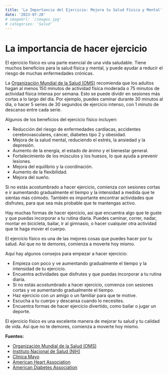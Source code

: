 ```yaml
---
title: 'La Importancia del Ejercicio: Mejora tu Salud Física y Mental'
date: '2023-07-28'
# imageUrl: '/images.jpg'
# categories: 'Salud'
---
```


# La importancia de hacer ejercicio

El ejercicio físico es una parte esencial de una vida saludable. Tiene muchos beneficios para la salud física y mental, y puede ayudar a reducir el riesgo de muchas enfermedades crónicas.

La [Organización Mundial de la Salud (OMS)](https://www.who.int/es) recomienda que los adultos hagan al menos 150 minutos de actividad física moderada o 75 minutos de actividad física intensa por semana. Esto se puede dividir en sesiones más cortas a lo largo del día. Por ejemplo, puedes caminar durante 30 minutos al día, o hacer 5 series de 30 segundos de ejercicio intenso, con 1 minuto de descanso entre cada serie.

Algunos de los beneficios del ejercicio físico incluyen:

- Reducción del riesgo de enfermedades cardíacas, accidentes cerebrovasculares, cáncer, diabetes tipo 2 y obesidad.
- Mejora de la salud mental, reduciendo el estrés, la ansiedad y la depresión.
- Aumento de la energía, el estado de ánimo y el bienestar general.
- Fortalecimiento de los músculos y los huesos, lo que ayuda a prevenir lesiones.
- Mejora del equilibrio y la coordinación.
- Aumento de la flexibilidad.
- Mejora del sueño.

Si no estás acostumbrado a hacer ejercicio, comienza con sesiones cortas e ir aumentando gradualmente el tiempo y la intensidad a medida que te sientas más cómodo. También es importante encontrar actividades que disfrutes, para que sea más probable que te mantengas activo.

Hay muchas formas de hacer ejercicio, así que encuentra algo que te guste y que puedas incorporar a tu rutina diaria. Puedes caminar, correr, nadar, montar en bicicleta, bailar, ir al gimnasio, o hacer cualquier otra actividad que te haga mover el cuerpo.

El ejercicio físico es una de las mejores cosas que puedes hacer por tu salud. Así que no te demores, comienza a moverte hoy mismo.

Aquí hay algunos consejos para empezar a hacer ejercicio:

- Empieza con poco y ve aumentando gradualmente el tiempo y la intensidad de tu ejercicio.
- Encuentra actividades que disfrutes y que puedas incorporar a tu rutina diaria.
- Si no estás acostumbrado a hacer ejercicio, comienza con sesiones cortas y ve aumentando gradualmente el tiempo.
- Haz ejercicio con un amigo o un familiar para que te motive.
- Escucha a tu cuerpo y descansa cuando lo necesites.
- Encuentra formas de hacer ejercicio divertido, como bailar o jugar un deporte.

El ejercicio físico es una excelente manera de mejorar tu salud y tu calidad de vida. Así que no te demores, comienza a moverte hoy mismo.

**Fuentes:**
- [Organización Mundial de la Salud (OMS)](https://www.who.int/es)
- [Instituto Nacional de Salud (NIH)](https://www.nih.gov/)
- [Clínica Mayo](https://www.mayoclinic.org/es-es)
- [American Heart Association](https://www.heart.org/)
- [American Diabetes Association](https://www.diabetes.org/)
